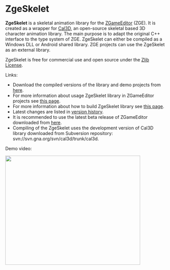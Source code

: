 # ZgeSkelet

**ZgeSkelet** is a skeletal animation library for the [ZGameEditor](http://www.zgameeditor.org) (ZGE). It is created as a wrapper for [Cal3D](http://home.gna.org/cal3d), an open-source skeletal based 3D character animation library. The main purpose is to adapt the original C++ interface to the type system of ZGE. ZgeSkelet can either be compiled as a Windows DLL or Android shared library. ZGE projects can use the ZgeSkelet as an external library.

ZgeSkelet is free for commercial use and open source under the [Zlib License](http://opensource.org/licenses/Zlib).

Links:
* Download the compiled versions of the library and demo projects from [here](http://googledrive.com/host/0BxwfQ8la88ouZElvWnZpLVhSdGs/).
* For more information about usage ZgeSkelet library in ZGameEditor projects see [this page](../../wiki/How-to-Use).
* For more information about how to build ZgeSkelet library see [this page](../../wiki/How-to-Build).
* Latest changes are listed in [version history](../../wiki/Version-History).
* It is recommended to use the latest beta release of ZGameEditor downloaded from [here](http://www.zgameeditor.org/files/ZGameEditor_beta.zip).
* Compiling of the ZgeSkelet uses the development version of Cal3D library downloaded from Subversion repository: svn://svn.gna.org/svn/cal3d/trunk/cal3d.

Demo video:

<a href='http://www.youtube.com/watch?feature=player_embedded&v=sqll4LvjOoQ' target='_blank'><img src='http://img.youtube.com/vi/sqll4LvjOoQ/0.jpg' width='425' height=344 /></a>
